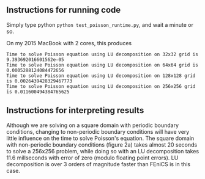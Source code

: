 ## Instructions for running code

Simply type python `python test_poisson_runtime.py`, and wait a minute or so.

On my 2015 MacBook with 2 cores, this produces

```
Time to solve Poisson equation using LU decomposition on 32x32 grid is 9.393692016601562e-05
Time to solve Poisson equation using LU decomposition on 64x64 grid is 0.0005288124084472656
Time to solve Poisson equation using LU decomposition on 128x128 grid is 0.0026439428329467773
Time to solve Poisson equation using LU decomposition on 256x256 grid is 0.011600494384765625
```

## Instructions for interpreting results

Although we are solving on a square domain with periodic boundary conditions, changing to non-periodic boundary conditions will have very little influence on the time to solve Poisson's equation. The square domain with non-periodic boundary conditions (figure 2a) takes almost 20 seconds to solve a 256x256 problem, while doing so with an LU decomposition takes 11.6 millseconds with error of zero (modulo floating point errors). LU decomposition is over 3 orders of magnitude faster than FEniCS is in this case.